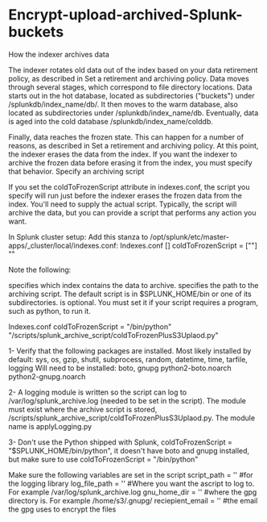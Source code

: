 # Encrypt-upload-archived-Splunk-buckets

How the indexer archives data


The indexer rotates old data out of the index based on your data retirement policy, as described in Set a retirement and archiving policy. Data moves through several stages, which correspond to file directory locations. Data starts out in the hot database, located as subdirectories ("buckets") under /splunkdb/index_name/db/. It then moves to the warm database, also located as subdirectories under /splunkdb/index_name/db. Eventually, data is aged into the cold database /splunkdb/index_name/colddb.


Finally, data reaches the frozen state. This can happen for a number of reasons, as described in Set a retirement and archiving policy. At this point, the indexer erases the data from the index. If you want the indexer to archive the frozen data before erasing it from the index, you must specify that behavior.
Specify an archiving script


If you set the coldToFrozenScript attribute in indexes.conf, the script you specify will run just before the indexer erases the frozen data from the index.
You'll need to supply the actual script. Typically, the script will archive the data, but you can provide a script that performs any action you want.

In Splunk cluster setup:
Add this stanza to /opt/splunk/etc/master-apps/_cluster/local/indexes.conf:
Indexes.conf
[<index>]
coldToFrozenScript = ["<path to program that runs script>"] "<path to script>"


Note the following:

<index> specifies which index contains the data to archive.
<path to script> specifies the path to the archiving script. The default script is in $SPLUNK_HOME/bin or one of its subdirectories.
<path to program that runs script> is optional. You must set it if your script requires a program, such as python, to run it.


Indexes.conf
coldToFrozenScript = "/bin/python" "/scripts/splunk_archive_script/coldToFrozenPlusS3Uplaod.py"
 
 1- Verify that the following packages are installed.
    Most likely installed by default: sys, os, gzip, shutil, subprocess, random, datetime, time, tarfile, logging
    Will need to be installed: boto, gnupg
    python2-boto.noarch
    python2-gnupg.noarch

 2- A logging module is written so the script can log to /var/log/splunk_archive.log (needed to be set in the script). The module must exist where the archive script is stored, /scripts/splunk_archive_script/coldToFrozenPlusS3Uplaod.py.
    The module name is applyLogging.py

 3- Don't use the Python shipped with Splunk, coldToFrozenScript = "$SPLUNK_HOME/bin/python", it doesn't have boto and gnupg installed, but make sure to use coldToFrozenScript = "/bin/python"

Make sure the following variables are set in the script
script_path = '' #for the logging library
log_file_path = '' #Where you want the ascript to log to. For example /var/log/splunk_archive.log
gnu_home_dir = '' #where the gpg directory is. For example /home/s3/.gnupg/
reciepient_email = '' #the email the gpg uses to encrypt the files

